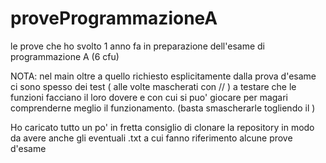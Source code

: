# proveProgrammazioneA
le prove che ho svolto 1 anno fa in preparazione dell'esame di programmazione A (6 cfu)

NOTA: nel main oltre a quello richiesto esplicitamente dalla prova d'esame ci sono spesso dei test ( alle volte mascherati con // ) a testare che le funzioni
facciano il loro dovere e con cui si puo' giocare per magari comprenderne meglio il funzionamento. (basta smascherarle togliendo il )

Ho caricato tutto un po' in fretta consiglio di clonare la repository in modo da avere anche gli eventuali .txt a cui fanno riferimento alcune prove d'esame
